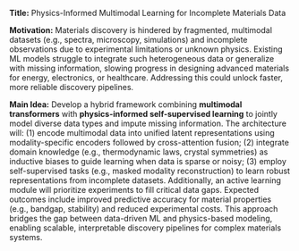 **Title:** Physics-Informed Multimodal Learning for Incomplete Materials Data  

**Motivation:** Materials discovery is hindered by fragmented, multimodal datasets (e.g., spectra, microscopy, simulations) and incomplete observations due to experimental limitations or unknown physics. Existing ML models struggle to integrate such heterogeneous data or generalize with missing information, slowing progress in designing advanced materials for energy, electronics, or healthcare. Addressing this could unlock faster, more reliable discovery pipelines.  

**Main Idea:** Develop a hybrid framework combining **multimodal transformers** with **physics-informed self-supervised learning** to jointly model diverse data types and impute missing information. The architecture will: (1) encode multimodal data into unified latent representations using modality-specific encoders followed by cross-attention fusion; (2) integrate domain knowledge (e.g., thermodynamic laws, crystal symmetries) as inductive biases to guide learning when data is sparse or noisy; (3) employ self-supervised tasks (e.g., masked modality reconstruction) to learn robust representations from incomplete datasets. Additionally, an active learning module will prioritize experiments to fill critical data gaps. Expected outcomes include improved predictive accuracy for material properties (e.g., bandgap, stability) and reduced experimental costs. This approach bridges the gap between data-driven ML and physics-based modeling, enabling scalable, interpretable discovery pipelines for complex materials systems.